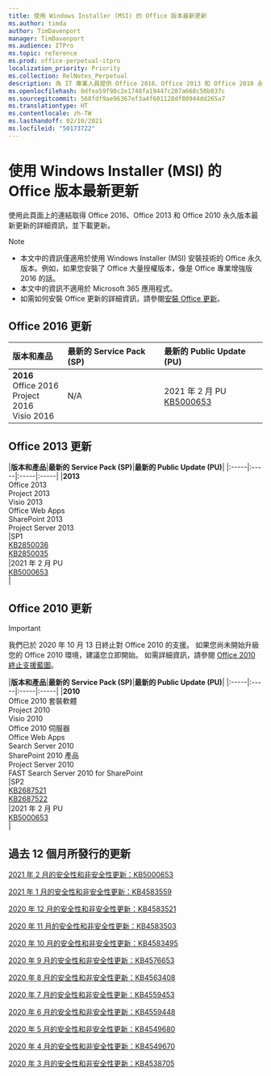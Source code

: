 ```yaml
---
title: 使用 Windows Installer (MSI) 的 Office 版本最新更新
ms.author: timda
author: TimDavenport
manager: TimDavenport
ms.audience: ITPro
ms.topic: reference
ms.prod: office-perpetual-itpro
localization_priority: Priority
ms.collection: RelNotes_Perpetual
description: 為 IT 專業人員提供 Office 2016、Office 2013 和 Office 2010 永久版本的最新更新資訊連結
ms.openlocfilehash: 0dfea59f98c2e1748fa19447c287a668c50b037c
ms.sourcegitcommit: 568fdf9ae96367ef3a4f601128df80944dd265a7
ms.translationtype: HT
ms.contentlocale: zh-TW
ms.lasthandoff: 02/10/2021
ms.locfileid: "50173722"
---
```

# <a name="latest-updates-for-versions-of-office-that-use-windows-installer-msi"></a>使用 Windows Installer (MSI) 的 Office 版本最新更新

使用此頁面上的連結取得 Office 2016、Office 2013 和 Office 2010 永久版本最新更新的詳細資訊，並下載更新。
  
 
> [!NOTE]
> - 本文中的資訊僅適用於使用 Windows Installer (MSI) 安裝技術的 Office 永久版本。例如，如果您安裝了 Office 大量授權版本，像是 Office 專業增強版 2016 的話。
> - 本文中的資訊不適用於 Microsoft 365 應用程式。
> - 如需如何安裝 Office 更新的詳細資訊，請參閱[安裝 Office 更新](https://support.office.com/article/2ab296f3-7f03-43a2-8e50-46de917611c5)。 


## <a name="office-2016-updates"></a>Office 2016 更新

|**版本和產品**|**最新的 Service Pack (SP)**|**最新的 Public Update (PU)**|
|:-----|:-----|:-----|
|**2016** <br/> Office 2016  <br/> Project 2016  <br/> Visio 2016  <br/> |N/A  <br/> |2021 年 2 月 PU  <br/> [KB5000653](https://support.microsoft.com/help/5000653) <br/> |
   
## <a name="office-2013-updates"></a>Office 2013 更新

|**版本和產品**|**最新的 Service Pack (SP)**|**最新的 Public Update (PU)**|
|:-----|:-----|:-----|:-----|
|**2013** <br/> Office 2013  <br/> Project 2013  <br/> Visio 2013  <br/> Office Web Apps  <br/> SharePoint 2013  <br/> Project Server 2013  <br/> |SP1 <br/> [KB2850036](https://support.microsoft.com/kb/2850036) <br/>[KB2850035](https://support.microsoft.com/kb/2850035) <br/> |2021 年 2 月 PU  <br/> [KB5000653](https://support.microsoft.com/help/5000653) <br/> |
   
## <a name="office-2010-updates"></a>Office 2010 更新
> [!IMPORTANT]
> 我們已於 2020 年 10 月 13 日終止對 Office 2010 的支援。 如果您尚未開始升級您的 Office 2010 環境，建議您立即開始。 如需詳細資訊，請參閱 [Office 2010 終止支援藍圖](https://docs.microsoft.com/DeployOffice/office-2010-end-support-roadmap)。 

|**版本和產品**|**最新的 Service Pack (SP)**|**最新的 Public Update (PU)**|
|:-----|:-----|:-----|:-----|
|**2010** <br/> Office 2010 套裝軟體  <br/> Project 2010  <br/> Visio 2010  <br/> Office 2010 伺服器  <br/> Office Web Apps  <br/> Search Server 2010  <br/> SharePoint 2010 產品  <br/> Project Server 2010  <br/> FAST Search Server 2010 for SharePoint  <br/> |SP2 <br/>[KB2687521](https://support.microsoft.com/kb/2687521) <br/> [KB2687522](https://support.microsoft.com/kb/2687522) <br/> |2021 年 2 月 PU  <br/> [KB5000653](https://support.microsoft.com/help/5000653) <br/> |
   

   
## <a name="updates-released-in-past-12-months"></a>過去 12 個月所發行的更新

[2021 年 2 月的安全性和非安全性更新：KB5000653](https://support.microsoft.com/help/5000653)

[2021 年 1 月的安全性和非安全性更新：KB4583559](https://support.microsoft.com/help/4583559)

[2020 年 12 月的安全性和非安全性更新：KB4583521](https://support.microsoft.com/help/4583521)

[2020 年 11 月的安全性和非安全性更新：KB4583503](https://support.microsoft.com/help/4583503)

[2020 年 10 月的安全性和非安全性更新：KB4583495](https://support.microsoft.com/help/4583495)

[2020 年 9 月的安全性和非安全性更新：KB4576653](https://support.microsoft.com/help/4576653)

[2020 年 8 月的安全性和非安全性更新：KB4563408](https://support.microsoft.com/help/4563408)

[2020 年 7 月的安全性和非安全性更新：KB4559453](https://support.microsoft.com/help/4559453)

[2020 年 6 月的安全性和非安全性更新：KB4559448](https://support.microsoft.com/help/4559448)

[2020 年 5 月的安全性和非安全性更新：KB4549680](https://support.microsoft.com/help/4549680)

[2020 年 4 月的安全性和非安全性更新：KB4549670](https://support.microsoft.com/help/4549670)

[2020 年 3 月的安全性和非安全性更新：KB4538705](https://support.microsoft.com/help/4538705)





 




</br>